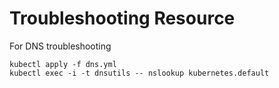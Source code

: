# Troubleshooting Resource
For DNS troubleshooting
```
kubectl apply -f dns.yml
kubectl exec -i -t dnsutils -- nslookup kubernetes.default
```

